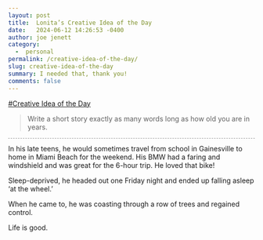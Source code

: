 ```yaml
---
layout: post
title:  Lonita’s Creative Idea of the Day
date:   2024-06-12 14:26:53 -0400
author: joe jenett
category:
  -  personal
permalink: /creative-idea-of-the-day/
slug: creative-idea-of-the-day
summary: I needed that, thank you!
comments: false
---
```

<a href="https://mstdn.ca/@lonita/112601969215915436">#Creative Idea of the Day</a>
<blockquote>
<p>
Write a short story exactly as many words long as how old you are in years.
</p>
</blockquote>

<p style="border-top:1px dashed #999;padding-top:12px;">
In his late teens, he would sometimes travel from school in Gainesville to home in Miami Beach for the weekend. His BMW had a faring and windshield and was great for the 6-hour trip. He loved that bike!
</p>
<p>
Sleep-deprived, he headed out one Friday night and ended up falling asleep ‘at the wheel.’
</p>
<p>
When he came to, he was coasting through a row of trees and regained control.
</p>
<p>
Life is good.
</p>

<a style="display:none;" href="https://brid.gy/publish/mastodon"><small>(cross-posted to mastodon)</small></a>